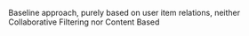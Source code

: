 Baseline approach, purely based on user item relations, neither Collaborative Filtering nor Content Based